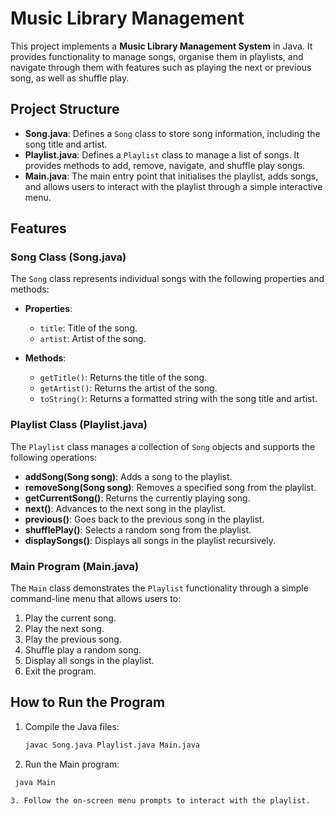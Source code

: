 # Music Library Management

This project implements a **Music Library Management System** in Java. It provides functionality to manage songs, organise them in playlists, and navigate through them with features such as playing the next or previous song, as well as shuffle play.

## Project Structure

- **Song.java**: Defines a `Song` class to store song information, including the song title and artist.
- **Playlist.java**: Defines a `Playlist` class to manage a list of songs. It provides methods to add, remove, navigate, and shuffle play songs.
- **Main.java**: The main entry point that initialises the playlist, adds songs, and allows users to interact with the playlist through a simple interactive menu.

## Features

### Song Class (Song.java)
The `Song` class represents individual songs with the following properties and methods:

- **Properties**:
  - `title`: Title of the song.
  - `artist`: Artist of the song.
  
- **Methods**:
  - `getTitle()`: Returns the title of the song.
  - `getArtist()`: Returns the artist of the song.
  - `toString()`: Returns a formatted string with the song title and artist.

### Playlist Class (Playlist.java)
The `Playlist` class manages a collection of `Song` objects and supports the following operations:

- **addSong(Song song)**: Adds a song to the playlist.
- **removeSong(Song song)**: Removes a specified song from the playlist.
- **getCurrentSong()**: Returns the currently playing song.
- **next()**: Advances to the next song in the playlist.
- **previous()**: Goes back to the previous song in the playlist.
- **shufflePlay()**: Selects a random song from the playlist.
- **displaySongs()**: Displays all songs in the playlist recursively.

### Main Program (Main.java)
The `Main` class demonstrates the `Playlist` functionality through a simple command-line menu that allows users to:

1. Play the current song.
2. Play the next song.
3. Play the previous song.
4. Shuffle play a random song.
5. Display all songs in the playlist.
6. Exit the program.

## How to Run the Program

1. Compile the Java files:

   ```sh
   javac Song.java Playlist.java Main.java
   
2. Run the Main program:
  ```sh
   java Main

3. Follow the on-screen menu prompts to interact with the playlist.
   
